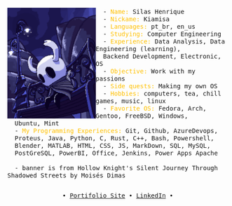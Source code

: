<div align="center">
 <div align="center">
  <div align="left">
    <a href="https://giffiles.alphacoders.com/216/216593.gif" alt="Hollow Knight's Silent Journey Through Shadowed Streets">
     <img src="./assets/banners/lonelyknight.gif" align="left" width=40%>
    </a>
  </div>
    <div align="right">
      <p align="left">
      <!--  -->
<div align="center">
 <div align="center">
  <div align="left">
  </div>
    <div align="right">
      <p align="left">
      <!--  -->
      <p align="left">
        <samp>
          &nbsp; - <span style="color:#FFC000;">Name:</span> Silas Henrique<br>
          &nbsp; - <span style="color:#FFC000;">Nickame:</span> Kiamisa<br>
          &nbsp; - <span style="color:#FFC000;">Languages:</span> pt_br, en_us<br>
          &nbsp; - <span style="color:#FFC000;">Studying:</span> Computer Engineering<br>
          &nbsp; - <span style="color:#FFC000;">Experience:</span> Data Analysis, Data Engineering (learning), <br>
          &nbsp; Backend Development, Electronic, OS<br>
          &nbsp; - <span style="color:#FFC000;">Objective:</span> Work with my passions<br>
          &nbsp; - <span style="color:#FFC000;">Side quests:</span> Making my own OS<br>
          &nbsp; - <span style="color:#FFC000;">Hobbies:</span> computers, tea, chill games, music, linux<br>
          &nbsp; - <span style="color:#FFC000;">Favorite OS:</span> Fedora, Arch, Gentoo, FreeBSD, Windows,<br>
          &nbsp;  Ubuntu, Mint<br>
          &nbsp; - <span style="color:#FFC000;">My Programming Experiences:</span> Git, Github, AzureDevops,<br>
          &nbsp; Proteus, Java, Python, C, Rust, C++, Bash, Powershell,<br>
          &nbsp; Blender, MATLAB, HTML, CSS, JS, MarkDown, SQL, MySQL,<br>
          &nbsp;  PostGreSQL, PowerBI, Office, Jenkins, Power Apps Apache<br>
          <br>
          &nbsp; - banner is from Hollow Knight's Silent Journey Through Shadowed Streets by <a>Moisés Dimas</a><br>
      </p>
      <!--  -->
    </div>
  </div>
  <h2></h2>
  <samp>
    • <a href="https://kiam-sh.vercel.app/">Portifolio Site</a> •
    <a href="https://www.linkedin.com/in/silas-cerqueira/">LinkedIn</a> •
  </samp>
 </div>
</div>

 </div>
</div>
